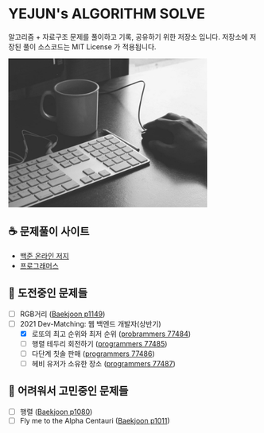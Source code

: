 # YEJUN's ALGORITHM SOLVE
알고리즘 + 자료구조 문제를 풀이하고 기록, 공유하기 위한 저장소 입니다.
저장소에 저장된 풀이 소스코드는 MIT License 가 적용됩니다.

<img src="./background.jpg" height="300px" />

## :coffee: 문제풀이 사이트
- [백준 온라인 저지](https://www.acmicpc.net/)
- [프로그래머스](https://programmers.co.kr/learn/challenges)

## :rocket: 도전중인 문제들
- [ ] RGB거리 ([Baekjoon p1149](https://www.acmicpc.net/problem/1149))
- [ ] 2021 Dev-Matching: 웹 백엔드 개발자(상반기)
	- [x] 로또의 최고 순위와 최저 순위 ([probrammers 77484](https://programmers.co.kr/learn/courses/30/lessons/77484))
	- [ ] 행렬 테두리 회전하기 ([programmers 77485](https://programmers.co.kr/learn/courses/30/lessons/77485))
	- [ ] 다단계 칫솔 판매 ([programmers 77486](https://programmers.co.kr/learn/courses/30/lessons/77486))
	- [ ] 헤비 유저가 소유한 장소 ([programmers 77487](https://programmers.co.kr/learn/courses/30/lessons/77487))

## :construction: 어려워서 고민중인 문제들
- [ ] 행렬 ([Baekjoon p1080](https://www.acmicpc.net/problem/1080))
- [ ] Fly me to the Alpha Centauri ([Baekjoon p1011](https://www.acmicpc.net/problem/1011))
